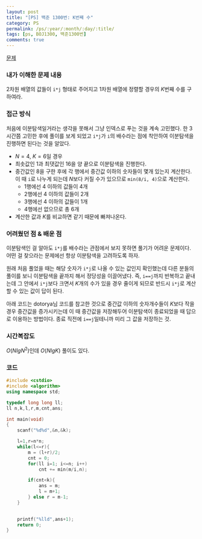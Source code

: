 ```yaml
---
layout: post
title: "[PS] 백준 1300번: K번째 수"
category: PS
permalink: /ps/:year/:month/:day/:title/
tags: [ps, BOJ1300, 백준1300번]
comments: true
---
```


[문제](https://www.acmicpc.net/problem/1300)

### 내가 이해한 문제 내용

2차원 배열의 값들이 `i*j` 형태로 주어지고 1차원 배열에 정렬할 경우의 $K$번째 수를 구하여라.

### 접근 방식

처음에 이분탐색일거라는 생각을 못해서 그냥 인덱스로 푸는 것을 계속 고민했다. 한 3시간쯤 고민한 후에 풀이를 보게 되었고 `i*j`가 `i`의 배수라는 점에 착안하여 이분탐색을 진행하면 된다는 것을 알았다.

* $N=4$, $K=6$일 경우
* 최솟값인 1과 최댓값인 16을 양 끝으로 이분탐색을 진행한다.
* 중간값인 8을 구한 후에 각 행에서 중간값 이하의 숫자들이 몇개 있는지 계산한다. 이 때 `i`로 나누게 되는데 $N$보다 커질 수가 있으므로 `min(8/i, 4)`으로 계산한다.
  * 1행에선 4 이하의 값들이 4개
  * 2행에선 4 이하의 값들이 2개
  * 3행에선 4 이하의 값들이 1개
  * 4행에선 없으므로 총 6개
* 계산한 값과 $K$를 비교하면 같기 때문에 빠져나온다.

### 어려웠던 점 & 배운 점

이분탐색인 걸 알아도 `i*j`를 배수라는 관점에서 보지 못하면 풀기가 어려운 문제이다. 어떤 걸 찾으라는 문제에선 항상 이분탐색을 고려하도록 하자.

원래 처음 풀었을 때는 해당 숫자가 `i*j`로 나올 수 있는 값인지 확인했는데 다른 분들의 풀이를 보니 이분탐색을 끝까지 해서 정당성을 이끌어냈다. 즉, `i==j`까지 반복하고 끝내는데 그 안에서 `i*j`보다 크면서 $K$개의 수가 있을 경우 줄이게 되므로 반드시 `i*j`로 계산할 수 있는 값이 답이 된다.

아래 코드는 dotorya님 코드를 참고한 것으로 중간값 이하의 숫자개수들이 $K$보다 작을 경우 중간값을 증가시키는데 이 때 중간값을 저장해두어 이분탐색이 종료되었을 때 답으로 이용하는 방법이다. 종료 직전에 `i==j`일테니까 미리 그 값을 저장하는 것.

### 시간복잡도

$O(NlgN^2)$인데 $O(NlgK)$ 풀이도 있다.

### 코드

```c++
#include <cstdio>
#include <algorithm>
using namespace std;

typedef long long ll;
ll n,k,l,r,m,cnt,ans;

int main(void)
{
    scanf("%d%d",&n,&k);

    l=1,r=n*n;
    while(l<=r){
        m = (l+r)/2;
        cnt = 0;
        for(ll i=1; i<=n; i++)
            cnt += min(m/i,n);

        if(cnt<k){
            ans = m;
            l = m+1;
        } else r = m-1;
    }
    

    printf("%lld",ans+1);
    return 0;
}
```

